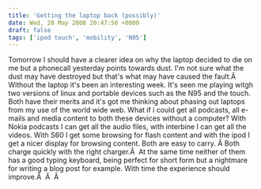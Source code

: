 ```yaml
---
title: 'Getting the laptop back (possibly)'
date: Wed, 28 May 2008 20:47:50 +0000
draft: false
tags: ['ipod touch', 'mobility', 'N95']
---
```


Tomorrow I should have a clearer idea on why the laptop decided to die on me but a phonecall yesterday points towards dust. I'm not sure what the dust may have destroyed but that's what may have caused the fault.Â  Without the laptop it's been an interesting week. It's seen me playing witgh two versions of linux and portable devices such as the N95 and the touch. Both have their merits and it's got me thinking about phasing out laptops from my use of the world wide web. What if i could get all podcasts, all e-mails and media content to both these devices without a computer? With Nokia podcasts I can get all the audio files, with interbine I can get all the videos. With S60 I get some browsing for flash content and with the ipod I get a nicer display for browsing content. Both are easy to carry. Â Both charge quickly with the right charger.Â  At the same time neither of them has a good typing keyboard, being perfect for short form but a nightmare for writing a blog post for example. With time the experience should improve.Â  Â  Â